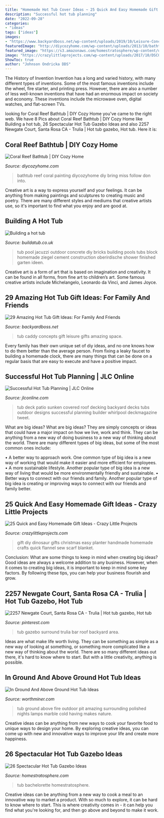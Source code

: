 ```yaml
---
title: "Homemade Hot Tub Cover Ideas ~ 25 Quick And Easy Homemade Gift Ideas"
description: "Successful hot tub planning"
date: "2022-09-28"
categories:
- "ideas"
tags: ["ideas"]
images:
- "https://www.backyardboss.net/wp-content/uploads/2019/10/Leisure-Concepts-SpaCaddy.jpg"
featuredImage: "http://diycozyhome.com/wp-content/uploads/2013/10/bathtub-coral-reef-painting.jpg"
featured_image: "https://s3.amazonaws.com/homestratosphere/wp-content/uploads/2016/03/22150903/7-Gazebo-HotTub.jpg"
image: "https://crazylittleprojects.com/wp-content/uploads/2017/10/DSC09656.jpg"
ShowToc: true
author: "Johnson Ondricka DDS"
---
```



The History of Invention
Invention has a long and varied history, with many different types of inventions. Some of the most famous inventions include the wheel, fire starter, and printing press. However, there are also a number of less well-known inventions that have had an enormous impact on society and economy. These inventions include the microwave oven, digital watches, and flat-screen TVs.

	

		
looking for Coral Reef Bathtub | DIY Cozy Home you've came to the right web. We have 8 Pics about Coral Reef Bathtub | DIY Cozy Home like Building a hot tub, 26 Spectacular Hot Tub Gazebo Ideas and also 2257 Newgate Court, Santa Rosa CA - Trulia | Hot tub gazebo, Hot tub. Here it is:
		
    
## Coral Reef Bathtub | DIY Cozy Home

<img loading=lazy src="http://diycozyhome.com/wp-content/uploads/2013/10/bathtub-coral-reef-painting.jpg" onerror="this.onerror=null;this.src='https://tse1.mm.bing.net/th?id=OIP.oOkBQufvdshFTP_sXfMhMAHaFe&amp;pid=15.1';" alt="Coral Reef Bathtub | DIY Cozy Home">

_Source: diycozyhome.com_

>bathtub reef coral painting diycozyhome diy bring miss follow don into. 

	

Creative art is a way to express yourself and your feelings. It can be anything from making paintings and sculptures to creating music and poetry. There are many different styles and mediums that creative artists use, so it's important to find what you enjoy and are good at.

    
## Building A Hot Tub

<img loading=lazy src="https://www.buildatub.co.uk/photos/800x600/hottub009.jpg" onerror="this.onerror=null;this.src='https://tse3.mm.bing.net/th?id=OIP.SyhjrBgjzFRVddtJBchEYwHaFj&amp;pid=15.1';" alt="Building a hot tub">

_Source: buildatub.co.uk_

>tub pool jacuzzi outdoor concrete diy bricks building pools tubs block homemade ziegel cement construction oberirdische shower finished garten ideen. 

	

Creative art is a form of art that is based on imagination and creativity. It can be found in all forms, from fine art to children’s art. Some famous creative artists include Michelangelo, Leonardo da Vinci, and James Joyce.

    
## 29 Amazing Hot Tub Gift Ideas: For Family And Friends

<img loading=lazy src="https://www.backyardboss.net/wp-content/uploads/2019/10/Leisure-Concepts-SpaCaddy.jpg" onerror="this.onerror=null;this.src='https://tse1.mm.bing.net/th?id=OIP.QHotaudthgtJIR12p1TqEAHaIn&amp;pid=15.1';" alt="29 Amazing Hot Tub Gift Ideas: For Family And Friends">

_Source: backyardboss.net_

>tub caddy concepts gift leisure gifts amazing space. 

	

Every family has their own unique set of diy ideas, and no one knows how to do them better than the average person. From fixing a leaky faucet to building a homemade clock, there are many things that can be done on a regular basis that are easy to execute and have a positive impact.

    
## Successful Hot Tub Planning | JLC Online

<img loading=lazy src="https://cdnassets.hw.net/c3/47/55bb4d9e4fa5850e1302191b0b36/hot-tub-00-hero-tcm122-2109623.jpg" onerror="this.onerror=null;this.src='https://tse2.mm.bing.net/th?id=OIP.d32fBfy4ZewqKY10nO6BTAHaE8&amp;pid=15.1';" alt="Successful Hot Tub Planning | JLC Online">

_Source: jlconline.com_

>tub deck patio sunken covered roof decking backyard decks tubs outdoor designs successful planning builder whirlpool deckmagazine tweet. 

	

What are big ideas?
What are big ideas? They are simply concepts or ideas that could have a major impact on how we live, work and think. They can be anything from a new way of doing business to a new way of thinking about the world.
There are many different types of big ideas, but some of the most common ones include: 

• A better way to approach work. One common type of big idea is a new way of working that would make it easier and more efficient for employees. 
• A more sustainable lifestyle. Another popular type of big idea is a new way of living that would be more environmentally friendly and sustainable. 
• Better ways to connect with our friends and family. Another popular type of big idea is creating or improving ways to connect with our friends and family better.

    
## 25 Quick And Easy Homemade Gift Ideas - Crazy Little Projects

<img loading=lazy src="https://crazylittleprojects.com/wp-content/uploads/2017/10/DSC09656.jpg" onerror="this.onerror=null;this.src='https://tse2.mm.bing.net/th?id=OIP.ANdOmwonfdO0Qh_zm9PAngHaLJ&amp;pid=15.1';" alt="25 Quick and Easy Homemade Gift Ideas - Crazy Little Projects">

_Source: crazylittleprojects.com_

>gift diy dinosaur gifts christmas easy planter handmade homemade crafts quick flannel sew scarf blanket. 

	

Conclusion: What are some things to keep in mind when creating big ideas?
Good ideas are always a welcome addition to any business. However, when it comes to creating big ideas, it is important to keep in mind some key factors. By following these tips, you can help your business flourish and grow.

    
## 2257 Newgate Court, Santa Rosa CA - Trulia | Hot Tub Gazebo, Hot Tub

<img loading=lazy src="https://i.pinimg.com/736x/ce/c3/8f/cec38f6be8b2b07f97347dea967925c6--sauna-ideas-tub-surround.jpg" onerror="this.onerror=null;this.src='https://tse1.mm.bing.net/th?id=OIP.R3B0jUruJs3SgLuigGoUhgHaFi&amp;pid=15.1';" alt="2257 Newgate Court, Santa Rosa CA - Trulia | Hot tub gazebo, Hot tub">

_Source: pinterest.com_

>tub gazebo surround trulia bar roof backyard area. 

	

Ideas are what make life worth living. They can be something as simple as a new way of looking at something, or something more complicated like a new way of thinking about the world. There are so many different ideas out there, it's hard to know where to start. But with a little creativity, anything is possible.

    
## In Ground And Above Ground Hot Tub Ideas

<img loading=lazy src="http://www.worthminer.com/wp-content/uploads/2017/07/In-Ground-And-Above-Ground-Hot-Tub-Ideas-3.jpg" onerror="this.onerror=null;this.src='https://tse3.mm.bing.net/th?id=OIP.3swOZW0NUuMjkDJDfCyeFQHaLH&amp;pid=15.1';" alt="In Ground And Above Ground Hot Tub Ideas">

_Source: worthminer.com_

>tub ground above fire outdoor pit amazing surrounding polished nights lamps marble cold having makes nature. 

	

Creative ideas can be anything from new ways to cook your favorite food to unique ways to design your home. By exploring creative ideas, you can come up with new and innovative ways to improve your life and create more happiness.

    
## 26 Spectacular Hot Tub Gazebo Ideas

<img loading=lazy src="https://s3.amazonaws.com/homestratosphere/wp-content/uploads/2016/03/22150903/7-Gazebo-HotTub.jpg" onerror="this.onerror=null;this.src='https://tse2.mm.bing.net/th?id=OIP._olHeOQD6wOuRH5btsowMAHaE7&amp;pid=15.1';" alt="26 Spectacular Hot Tub Gazebo Ideas">

_Source: homestratosphere.com_

>tub bachelorette homestratosphere. 

	

Creative ideas can be anything from a new way to cook a meal to an innovative way to market a product. With so much to explore, it can be hard to know where to start. This is where creativity comes in - it can help you find what you're looking for, and then go above and beyond to make it work.

